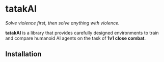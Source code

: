 # tatakAI

_Solve violence first, then solve anything with violence._

**tatakAI** is a library that provides carefully designed environments to train and compare humanoid AI agents on the task of **1v1 close combat**.

## Installation



